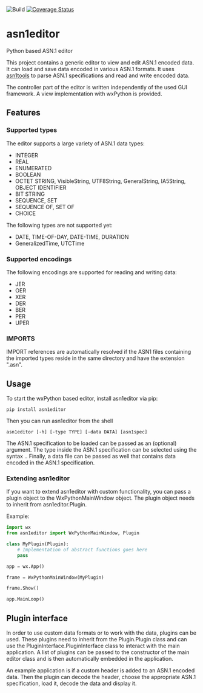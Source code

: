 ![Build](https://github.com/Futsch1/asn1editor/workflows/Build/badge.svg)
[![Coverage Status](https://coveralls.io/repos/github/Futsch1/asn1editor/badge.svg?branch=master)](https://coveralls.io/github/Futsch1/asn1editor?branch=master)
# asn1editor
Python based ASN.1 editor

This project contains a generic editor to view and edit ASN.1 encoded data. 
It can load and save data encoded in various ASN.1 formats. It uses
[asn1tools](https://github.com/eerimoq/asn1tools) to parse
ASN.1 specifications and read and write encoded data.

The controller part of the editor is written independently of the 
used GUI framework. A view implementation with wxPython is provided.

## Features

### Supported types
The editor supports a large variety of ASN.1 data types:
- INTEGER
- REAL
- ENUMERATED
- BOOLEAN
- OCTET STRING, VisibleString, UTF8String, GeneralString, IA5String, OBJECT IDENTIFIER
- BIT STRING
- SEQUENCE, SET
- SEQUENCE OF, SET OF
- CHOICE

The following types are not supported yet:
- DATE, TIME-OF-DAY, DATE-TIME, DURATION
- GeneralizedTime, UTCTime

### Supported encodings
The following encodings are supported for reading and writing data:
- JER
- OER
- XER
- DER
- BER
- PER 
- UPER

### IMPORTS
IMPORT references are automatically resolved if the ASN1 files containing the imported types 
reside in the same directory and have the extension ".asn". 

## Usage
To start the wxPython based editor, install asn1editor via pip:

```pip install asn1editor```

Then you can run asn1editor from the shell

```asn1editor [-h] [-type TYPE] [-data DATA] [asn1spec]```

The ASN.1 specification to be loaded can be passed as an (optional) argument. The type inside the ASN.1 specification can be selected
using the syntax <Namespace>.<Type name>. Finally, a data file can be passed as well that contains data encoded in the ASN.1 specification.

### Extending asn1editor

If you want to extend asn1editor with custom functionality, you can pass a plugin object to the WxPythonMainWindow object.
The plugin object needs to inherit from asn1editor.Plugin.

Example:

```python
import wx
from asn1editor import WxPythonMainWindow, Plugin

class MyPlugin(Plugin):
    # Implementation of abstract functions goes here
    pass

app = wx.App()

frame = WxPythonMainWindow(MyPlugin)

frame.Show()

app.MainLoop()
```

## Plugin interface
In order to use custom data formats or to work with the data, plugins
can be used. These plugins need to inherit from the Plugin.Plugin class and
can use the PluginInterface.PluginInterface class to interact with the
main application. A list of plugins can be passed to the constructor of the main editor class
and is then automatically embedded in the application.

An example application is if a custom header is added to an ASN.1 encoded data. Then the plugin
can decode the header, choose the appropriate ASN.1 specification, load it, decode the data and display it.
